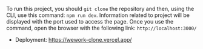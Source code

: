To run this project, you should `git clone` the repository and then, using the CLI, use this command: `npm run dev`. Information related to project will be displayed with the port used to access the page. Once you use the command, open the browser with the following link: `http://localhost:3000/`

* Deployment: https://wework-clone.vercel.app/
